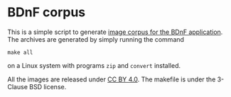 # BDnF corpus

This is a simple script to generate [image corpus for the BDnF
application](https://bdnf.bnf.fr/corpus.html). The archives are generated by
simply running the command

    make all

on a Linux system with programs `zip` and `convert` installed.

All the images are released under [CC BY 4.0](https://creativecommons.org/licenses/by/4.0/). The makefile is under the 3-Clause BSD license.
